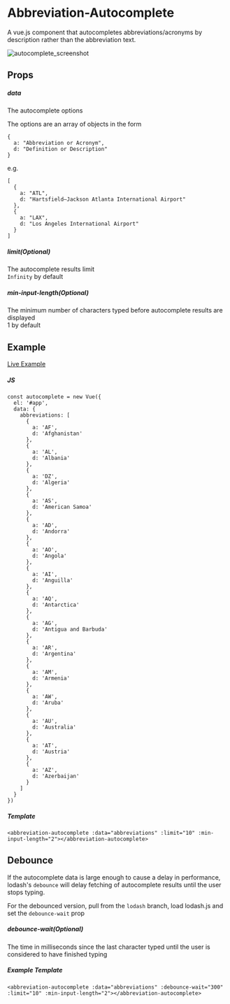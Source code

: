# Abbreviation-Autocomplete
A vue.js component that autocompletes abbreviations/acronyms by description rather than the abbreviation text.

![autocomplete_screenshot](https://user-images.githubusercontent.com/8918762/72185093-e6280380-33e9-11ea-92ca-d0651b09771f.png)

## Props
##### data
The autocomplete options

The options are an array of objects in the form

    {
      a: "Abbreviation or Acronym",
      d: "Definition or Description"
    }

e.g.

    [
      {
        a: "ATL",
        d: "Hartsfield–Jackson Atlanta International Airport"
      },
      {
        a: "LAX",
        d: "Los Angeles International Airport"
      }
    ]

##### limit(Optional)
The autocomplete results limit  
`Infinity` by default
##### min-input-length(Optional)
The minimum number of characters typed before autocomplete results are displayed  
1 by default

## Example
[Live Example](https://firelemons.github.io/AutocompleteExample/)
##### JS
    const autocomplete = new Vue({
      el: '#app',
      data: {
        abbreviations: [
          {
            a: 'AF',
            d: 'Afghanistan'
          },
          {
            a: 'AL',
            d: 'Albania'
          },
          {
            a: 'DZ',
            d: 'Algeria'
          },
          {
            a: 'AS',
            d: 'American Samoa'
          },
          {
            a: 'AD',
            d: 'Andorra'
          },
          {
            a: 'AO',
            d: 'Angola'
          },
          {
            a: 'AI',
            d: 'Anguilla'
          },
          {
            a: 'AQ',
            d: 'Antarctica'
          },
          {
            a: 'AG',
            d: 'Antigua and Barbuda'
          },
          {
            a: 'AR',
            d: 'Argentina'
          },
          {
            a: 'AM',
            d: 'Armenia'
          },
          {
            a: 'AW',
            d: 'Aruba'
          },
          {
            a: 'AU',
            d: 'Australia'
          },
          {
            a: 'AT',
            d: 'Austria'
          },
          {
            a: 'AZ',
            d: 'Azerbaijan'
          }
        ]
      }
    })
##### Template
    <abbreviation-autocomplete :data="abbreviations" :limit="10" :min-input-length="2"></abbreviation-autocomplete>

## Debounce

If the autocomplete data is large enough to cause a delay in performance, lodash's `debounce` will delay fetching of autocomplete results until the user stops typing. 

For the debounced version, pull from the `lodash` branch, load lodash.js and set the `debounce-wait` prop

##### debounce-wait(Optional)
The time in milliseconds since the last character typed until the user is considered to have finished typing

##### Example Template
    <abbreviation-autocomplete :data="abbreviations" :debounce-wait="300" :limit="10" :min-input-length="2"></abbreviation-autocomplete>
